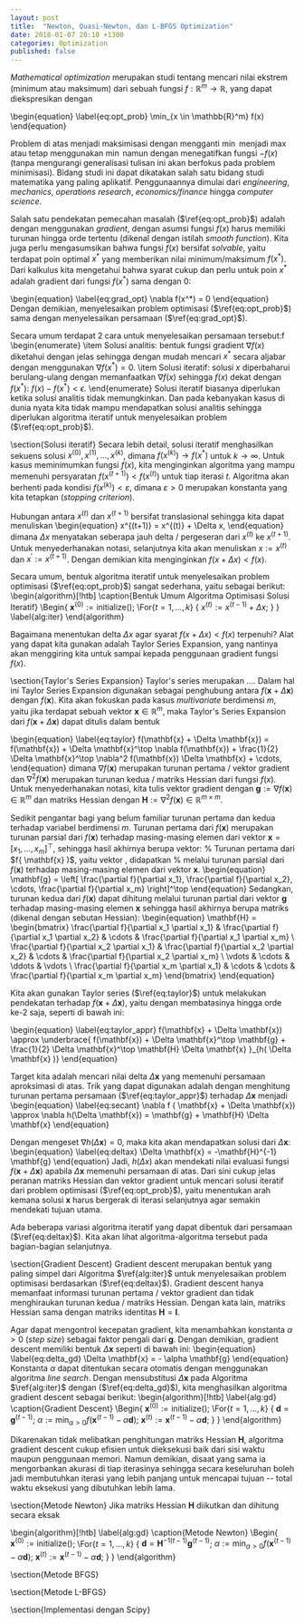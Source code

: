 ```yaml
---
layout: post
title:  "Newton, Quasi-Newton, dan L-BFGS Optimization"
date: 2018-01-07 20:10 +1300
categories: Optimization
published: false
---
```


*Mathematical optimization* merupakan studi tentang mencari nilai ekstrem (minimum atau maksimum) dari sebuah fungsi $f: \mathbb{R}^m \rightarrow \mathbb{R}$, yang dapat diekspresikan dengan

\begin{equation}
\label{eq:opt_prob}
\min_{x \in \mathbb{R}^m} f(x)
\end{equation}


Problem di atas menjadi maksimisasi dengan mengganti $\min$ menjadi $\max$ atau tetap menggunakan $\min$ namun dengan menegatifkan fungsi $-f(x)$ (tanpa mengurangi generalisasi tulisan ini akan berfokus pada problem minimisasi).
Bidang studi ini dapat dikatakan salah satu bidang studi matematika yang paling aplikatif.
Penggunaannya dimulai dari *engineering*, *mechanics*, *operations research*, *economics/finance* hingga *computer science*. 

Salah satu pendekatan pemecahan masalah ($\ref{eq:opt_prob}$) adalah dengan menggunakan *gradient*, dengan asumsi fungsi $f(x)$ harus memiliki turunan hingga orde tertentu (dikenal dengan istilah *smooth function*).
Kita juga perlu mengasumsikan bahwa fungsi $f(x)$ bersifat *solvable*, yaitu terdapat poin optimal $x^*$ yang memberikan nilai minimum/maksimum $f(x^*)$.
Dari kalkulus kita mengetahui bahwa syarat cukup dan perlu untuk poin $x^*$ adalah gradient dari fungsi $f(x^*)$ sama dengan 0:

\begin{equation}
\label{eq:grad_opt}
\nabla f(x^*) = 0
\end{equation}
Dengan demikian, menyelesaikan problem optimisasi ($\ref{eq:opt_prob}$) sama dengan menyelesaikan persamaan ($\ref{eq:grad_opt}$).

Secara umum terdapat 2 cara untuk menyelesaikan persamaan tersebut:f
\begin{enumerate}
\item Solusi analitis: bentuk fungsi gradient $\nabla f(x)$ diketahui dengan jelas sehingga dengan mudah mencari $x^*$ secara aljabar dengan menggunakan $\nabla f(x^*) = 0$.
\item Solusi iteratif: solusi $x$ diperbaharui berulang-ulang dengan memanfaatkan $\nabla f(x)$ sehingga $f(x)$ dekat dengan $f(x^*)$: $f(x) - f(x^*) < \epsilon$.
\end{enumerate}
Solusi iteratif biasanya diperlukan ketika solusi analitis tidak memungkinkan.
Dan pada kebanyakan kasus di dunia nyata kita tidak mampu mendapatkan solusi analitis sehingga diperlukan algoritma iteratif untuk menyelesaikan problem ($\ref{eq:opt_prob}$).

\section{Solusi iteratif}
Secara lebih detail, solusi iteratif menghasilkan sekuens solusi $x^{(0)}, x^{(1)}, \ldots, x^{(k)}$, dimana $f(x^{(k)}) \rightarrow f(x^*)$  untuk $k \rightarrow \infty$.
Untuk kasus meminimumkan fungsi $f(x)$, kita menginginkan algoritma yang mampu memenuhi persyaratan $f(x^{(t+1)}) < f(x^{(t)})$ untuk tiap iterasi $t$. 
Algoritma akan berhenti pada kondisi $f(x^{(k)}) < \varepsilon$, dimana $\varepsilon > 0$ merupakan konstanta yang kita tetapkan (*stopping criterion*).

Hubungan antara $x^{(t)}$ dan $x^{(t+1)}$ bersifat translasional sehingga kita dapat menuliskan 
\begin{equation}
x^{(t+1)} = x^{(t)} + \Delta x,
\end{equation}
dimana $\Delta x$ menyatakan seberapa jauh delta / pergeseran dari $x^{(t)}$ ke $x^{(t+1)}$.
Untuk menyederhanakan notasi, selanjutnya kita akan menuliskan $x := x^{(t)}$ dan $x^\prime := x^{(t+1)}$.
Dengan demikian kita menginginkan $f(x + \Delta x) < f(x)$.

Secara umum, bentuk algoritma iteratif untuk menyelesaikan problem optimisasi ($\ref{eq:opt_prob}$) sangat sederhana, yaitu sebagai berikut:
\begin{algorithm}[!htb]
\caption{Bentuk Umum Algoritma Optimisasi Solusi Iteratif}
\Begin{
$\mathbf{x}^{(0)} := \mathrm{initialize}()$\;
\For{$t = 1, \ldots, k$}
{
	$x^{(t)} := x^{(t-1)} + \Delta x$\;
}
}
\label{alg:iter}
\end{algorithm}

Bagaimana menentukan delta $\Delta x$ agar syarat $f(x + \Delta x) < f(x)$ terpenuhi? Alat yang dapat kita gunakan adalah Taylor Series Expansion, yang nantinya akan menggiring kita untuk sampai kepada penggunaan gradient fungsi $f(x)$.

\section{Taylor's Series Expansion}
Taylor's series merupakan ....
Dalam hal ini Taylor Series Expansion digunakan sebagai penghubung antara $f(\mathbf{x} + \Delta \mathbf{x})$ dengan $f(\mathbf{x})$.
Kita akan fokuskan pada kasus *multivariate* berdimensi $m$, yaitu jika terdapat sebuah vektor $\mathbf{x} \in \mathbb{R}^m$, maka Taylor's Series Expansion dari $f(\mathbf{x} + \Delta \mathbf{x})$ dapat ditulis dalam bentuk


\begin{equation}
\label{eq:taylor}
f(\mathbf{x} + \Delta \mathbf{x}) = f(\mathbf{x}) + \Delta \mathbf{x}^\top \nabla f(\mathbf{x}) + \frac{1}{2} \Delta \mathbf{x}^\top \nabla^2 f(\mathbf{x}) \Delta \mathbf{x} + \cdots,
\end{equation}
dimana $\nabla f(\mathbf{x})$ merupakan turunan pertama / vektor gradient dan $\nabla^2 f(\mathbf{x})$ merupakan turunan kedua / matriks Hessian dari fungsi $f(x)$.
Untuk menyederhanakan notasi, kita tulis vektor gradient dengan $\mathbf{g} := \nabla f(\mathbf{x}) \in \mathbb{R}^m$ dan matriks Hessian dengan $\mathbf{H} := \nabla^2 f(\mathbf{x}) \in \mathbb{R}^{m \times m}$.

Sedikit pengantar bagi yang belum familiar turunan pertama dan kedua terhadap variabel berdimensi $m$. 
Turunan pertama dari $f( \mathbf{x} )$ merupakan turunan parsial dari $f(\mathbf{x})$ terhadap masing-masing elemen dari vektor $\mathbf{x} = [x_1, \ldots, x_m]^\top$, sehingga hasil akhirnya berupa vektor:
% Turunan pertama dari $f{ \mathbf{x} )$, yaitu vektor , didapatkan 
% melalui turunan parsial dari $f( \mathbf{x} )$ terhadap masing-masing elemen dari vektor $\mathbf{x}$.
\begin{equation}
\mathbf{g} = \left[ \frac{\partial f}{\partial x_1}, \frac{\partial f}{\partial x_2}, \cdots, \frac{\partial f}{\partial x_m} \right]^\top
\end{equation}
Sedangkan, turunan kedua dari $f( \mathbf{x} )$ dapat dihitung melalui turunan partial dari vektor $\mathbf{g}$ terhadap masing-masing elemen $\mathbf{x}$ sehingga hasil akhirnya berupa matriks (dikenal dengan sebutan Hessian):
\begin{equation}
\mathbf{H} = 
\begin{bmatrix}
\frac{\partial f}{\partial x_1 \partial x_1} & \frac{\partial f}{\partial x_1 \partial x_2} & \cdots & \frac{\partial f}{\partial x_1 \partial x_m} \\
\frac{\partial f}{\partial x_2 \partial x_1} & \frac{\partial f}{\partial x_2 \partial x_2} & \cdots & \frac{\partial f}{\partial x_2 \partial x_m} \\
\vdots & \cdots & \ddots & \vdots \\
\frac{\partial f}{\partial x_m \partial x_1} & \cdots & \cdots & \frac{\partial f}{\partial x_m \partial x_m}
\end{bmatrix}
\end{equation}

Kita akan gunakan Taylor series ($\ref{eq:taylor}$) untuk melakukan pendekatan terhadap $f(\mathbf{x} + \Delta \mathbf{x})$, yaitu dengan membatasinya hingga orde ke-2 saja, seperti di bawah ini:

\begin{equation}
\label{eq:taylor_appr}
f(\mathbf{x} + \Delta \mathbf{x}) \approx \underbrace{ f(\mathbf{x}) + \Delta \mathbf{x}^\top \mathbf{g} + \frac{1}{2} \Delta \mathbf{x}^\top \mathbf{H} \Delta \mathbf{x} }_{h( \Delta \mathbf{x} )}
\end{equation}

Target kita adalah mencari nilai delta $\Delta \mathbf{x}$ yang memenuhi persamaan aproksimasi di atas.
Trik yang dapat digunakan adalah dengan menghitung turunan pertama persamaan ($\ref{eq:taylor_appr}$) terhadap $\Delta \mathbf{x}$ menjadi 
\begin{equation}
\label{eq:secant}
\nabla f ( \mathbf{x} + \Delta \mathbf{x}) \approx \nabla h(\Delta \mathbf{x}) =  \mathbf{g} + \mathbf{H} \Delta \mathbf{x}
\end{equation}

Dengan mengeset $\nabla h(\Delta \mathbf{x}) = 0$, maka kita akan mendapatkan solusi dari $\Delta \mathbf{x}$:
\begin{equation}
\label{eq:deltax}
\Delta \mathbf{x} = -\mathbf{H}^{-1} \mathbf{g}
\end{equation}
Jadi, $h(\Delta x)$ akan mendekati nilai evaluasi fungsi $f(\mathbf{x} + \Delta \mathbf{x})$ apabila $\Delta \mathbf{x}$ memenuhi persamaan di atas. 
Dari sini cukup jelas peranan matriks Hessian dan vektor gradient untuk mencari solusi iteratif dari problem optimisasi ($\ref{eq:opt_prob}$), yaitu menentukan arah kemana solusi $\mathbf{x}$ harus bergerak di iterasi selanjutnya agar semakin mendekati tujuan utama.

Ada beberapa variasi algoritma iteratif yang dapat dibentuk dari persamaan ($\ref{eq:deltax}$).
Kita akan lihat algoritma-algoritma tersebut pada bagian-bagian selanjutnya.

\section{Gradient Descent}
Gradient descent merupakan bentuk yang paling simpel dari Algoritma $\ref{alg:iter}$ untuk menyelesaikan problem optimisasi berdasarkan ($\ref{eq:deltax}$).
Gradient descent hanya memanfaat informasi turunan pertama / vektor gradient dan tidak menghiraukan turunan kedua / matriks Hessian.
Dengan kata lain, matriks Hessian sama dengan matriks identitas $\mathbf{H} = \mathbf{I}$.

Agar dapat mengontrol kecepatan gradient, kita menambahkan konstanta $\alpha > 0$ (*step size*) sebagai faktor pengali dari $\mathbf{g}$.
Dengan demikian, gradient descent memiliki bentuk $\Delta \mathbf{x}$ seperti di bawah ini:
\begin{equation}
\label{eq:delta_gd}
	\Delta \mathbf{x} = - \alpha \mathbf{g}
\end{equation}
Konstanta $\alpha$ dapat ditentukan secara otomatis dengan menggunakan algoritma *line search*.
Dengan mensubstitusi $\Delta \mathbf{x}$ pada Algoritma $\ref{alg:iter}$ dengan ($\ref{eq:delta_gd}$), kita menghasilkan algoritma gradient descent sebagai berikut:
\begin{algorithm}[!htb]
\label{alg:gd}
\caption{Gradient Descent}
\Begin{
$\mathbf{x}^{(0)} := \mathrm{initialize}()$\;
\For{$t = 1, \ldots, k$}
{
	$\mathbf{d} = \mathbf{g}^{(t-1)}$\;
	$\displaystyle \alpha := \min_{\alpha > 0} f( \mathbf{x}^{(t-1)} - \alpha \mathbf{d} )$\;
	$\mathbf{x}^{(t)} := \mathbf{x}^{(t-1)} - \alpha \mathbf{d}$\;
}
}
\end{algorithm}

Dikarenakan tidak melibatkan penghitungan matriks Hessian $\mathbf{H}$, algoritma gradient descent cukup efisien untuk dieksekusi baik dari sisi waktu maupun penggunaan memori.
Namun demikian, disaat yang sama ia mengorbankan akurasi di tiap iterasinya sehingga secara keseluruhan boleh jadi membutuhkan iterasi yang lebih panjang untuk mencapai tujuan -- total waktu eksekusi yang dibutuhkan lebih lama.


\section{Metode Newton}
Jika matriks Hessian $\mathbf{H}$ diikutkan dan dihitung secara eksak

\begin{algorithm}[!htb]
\label{alg:gd}
\caption{Metode Newton}
\Begin{
$\mathbf{x}^{(0)} := \mathrm{initialize}()$\;
\For{$t = 1, \ldots, k$}
{
	$\mathbf{d} = \mathbf{H}^{-1 (t-1)} \mathbf{g}^{(t-1)}$\;
	$\displaystyle \alpha := \min_{\alpha > 0} f( \mathbf{x}^{(t-1)} - \alpha \mathbf{d})$\;
	$\mathbf{x}^{(t)} := \mathbf{x}^{(t-1)} - \alpha \mathbf{d}$\;
}
}
\end{algorithm}

\section{Metode BFGS}

\section{Metode L-BFGS}

\section{Implementasi dengan Scipy}
